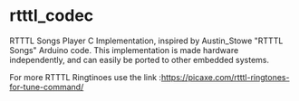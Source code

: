 # rtttl_codec
RTTTL Songs Player C Implementation, inspired by Austin_Stowe "RTTTL Songs" Arduino code. This implementation is made hardware independently, and can easily be ported to other embedded systems.

For more RTTTL Ringtinoes use the link :https://picaxe.com/rtttl-ringtones-for-tune-command/
